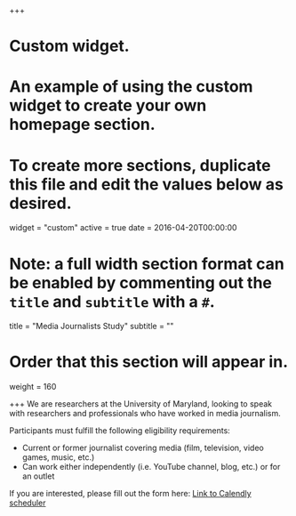 +++
# Custom widget.
# An example of using the custom widget to create your own homepage section.
# To create more sections, duplicate this file and edit the values below as desired.
widget = "custom"
active = true
date = 2016-04-20T00:00:00

# Note: a full width section format can be enabled by commenting out the `title` and `subtitle` with a `#`.
title = "Media Journalists Study"
subtitle = ""

# Order that this section will appear in.
weight = 160

+++
We are researchers at the University of Maryland, looking to speak with researchers and professionals who have worked in media journalism.

Participants must fulfill the following eligibility requirements:
 - Current or former journalist covering media (film, television, video games, music, etc.)
 - Can work either independently (i.e. YouTube channel, blog, etc.) or for an outlet

If you are interested, please fill out the form here: [Link to Calendly scheduler](https://calendly.com/nwarford/interview)
